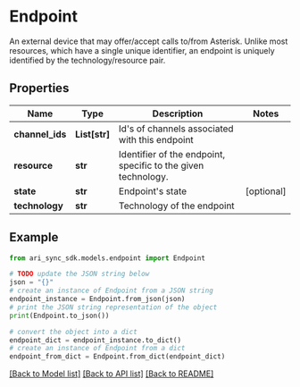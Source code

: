# Endpoint

An external device that may offer/accept calls to/from Asterisk.  Unlike most resources, which have a single unique identifier, an endpoint is uniquely identified by the technology/resource pair.

## Properties

Name | Type | Description | Notes
------------ | ------------- | ------------- | -------------
**channel_ids** | **List[str]** | Id&#39;s of channels associated with this endpoint | 
**resource** | **str** | Identifier of the endpoint, specific to the given technology. | 
**state** | **str** | Endpoint&#39;s state | [optional] 
**technology** | **str** | Technology of the endpoint | 

## Example

```python
from ari_sync_sdk.models.endpoint import Endpoint

# TODO update the JSON string below
json = "{}"
# create an instance of Endpoint from a JSON string
endpoint_instance = Endpoint.from_json(json)
# print the JSON string representation of the object
print(Endpoint.to_json())

# convert the object into a dict
endpoint_dict = endpoint_instance.to_dict()
# create an instance of Endpoint from a dict
endpoint_from_dict = Endpoint.from_dict(endpoint_dict)
```
[[Back to Model list]](../README.md#documentation-for-models) [[Back to API list]](../README.md#documentation-for-api-endpoints) [[Back to README]](../README.md)


